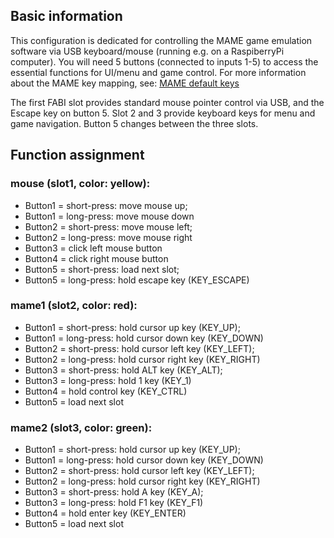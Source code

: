 ## Basic information
This configuration is dedicated for controlling the MAME game emulation software via USB keyboard/mouse (running e.g. on a RaspiberryPi computer).
You will need 5 buttons (connected to inputs 1-5) to access the essential functions for UI/menu and game control.
For more information about the MAME key mapping, see: [MAME default keys](https://docs.mamedev.org/usingmame/defaultkeys.html)

The first FABI slot provides standard mouse pointer control via USB, and the Escape key on button 5.
Slot 2 and 3 provide keyboard keys for menu and game navigation.
Button 5 changes between the three slots.


## Function assignment

### mouse (slot1, color: yellow):
- Button1 = short-press: move mouse up; 
- Button1 = long-press: move mouse down
- Button2 = short-press: move mouse left; 
- Button2 = long-press: move mouse right
- Button3 = click left mouse button
- Button4 = click right mouse button
- Button5 = short-press: load next slot; 
- Button5 = long-press: hold escape key (KEY_ESCAPE) 


### mame1 (slot2, color: red):
- Button1 = short-press: hold cursor up key (KEY_UP); 
- Button1 = long-press: hold cursor down key (KEY_DOWN)
- Button2 = short-press: hold cursor left key (KEY_LEFT); 
- Button2 = long-press: hold cursor right key (KEY_RIGHT)
- Button3 = short-press: hold ALT key (KEY_ALT); 
- Button3 = long-press: hold 1 key (KEY_1)
- Button4 = hold control key (KEY_CTRL)
- Button5 = load next slot


### mame2 (slot3, color: green):
- Button1 = short-press: hold cursor up key (KEY_UP);
- Button1 = long-press: hold cursor down key (KEY_DOWN)
- Button2 = short-press: hold cursor left key (KEY_LEFT);
- Button2 = long-press: hold cursor right key (KEY_RIGHT)
- Button3 = short-press: hold A key (KEY_A);
- Button3 = long-press: hold F1 key (KEY_F1)
- Button4 = hold enter key (KEY_ENTER)
- Button5 = load next slot

